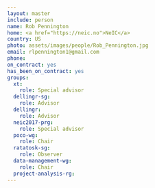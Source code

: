 ```yaml
---
layout: master
include: person
name: Rob Pennington
home: <a href="https://neic.no">NeIC</a>
country: US
photo: assets/images/people/Rob_Pennington.jpg
email: rlpennington1@gmail.com
phone:
on_contract: yes
has_been_on_contract: yes
groups:
  xt:
    role: Special advisor
  dellingr-sg:
    role: Advisor
  dellingr:
    role: Advisor
  neic2017-prg:
    role: Special advisor
  poco-wg:
    role: Chair
  ratatosk-sg:
    role: Observer
  data-management-wg:
    role: Chair
  project-analysis-rg:
---
```

